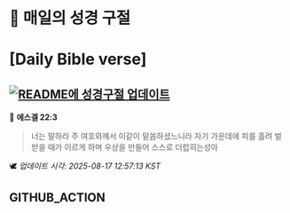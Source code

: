 # 🙏 매일의 성경 구절
# [Daily Bible verse]
## [![README에 성경구절 업데이트](https://github.com/DONGSUKA/first_test/actions/workflows/update-readme-bible.yml/badge.svg)](https://github.com/DONGSUKA/first_test/actions/workflows/update-readme-bible.yml)
<!-- START_BIBLE_VERSE -->
📖 **에스겔 22:3**
> 너는 말하라 주 여호와께서 이같이 말씀하셨느니라 자기 가운데에 피를 흘려 벌 받을 때가 이르게 하며 우상을 만들어 스스로 더럽히는성아

🕊️ _업데이트 시각: 2025-08-17 12:57:13 KST_
  <!-- END_BIBLE_VERSE -->
## GITHUB_ACTION
